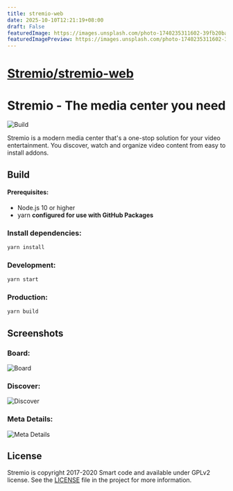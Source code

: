```yaml
---
title: stremio-web
date: 2025-10-10T12:21:19+08:00
draft: False
featuredImage: https://images.unsplash.com/photo-1740235311602-39fb20ba5679?ixid=M3w0NjAwMjJ8MHwxfHJhbmRvbXx8fHx8fHx8fDE3NjAwNzAwNjh8&ixlib=rb-4.1.0
featuredImagePreview: https://images.unsplash.com/photo-1740235311602-39fb20ba5679?ixid=M3w0NjAwMjJ8MHwxfHJhbmRvbXx8fHx8fHx8fDE3NjAwNzAwNjh8&ixlib=rb-4.1.0
---
```


# [Stremio/stremio-web](https://github.com/Stremio/stremio-web)

# Stremio - The media center you need

![Build](https://github.com/stremio/stremio-web/workflows/Build/badge.svg?branch=development)

Stremio is a modern media center that's a one-stop solution for your video entertainment. You discover, watch and organize video content from easy to install addons.

## Build

#### Prerequisites:
* Node.js 10 or higher
* yarn __configured for use with GitHub Packages__

### Install dependencies:

```bash
yarn install
```

### Development:

```bash
yarn start
```

### Production:

```bash
yarn build
```

## Screenshots

### Board:
![Board](/screenshots/board.png)

### Discover:
![Discover](/screenshots/discover.png)

### Meta Details:
![Meta Details](/screenshots/metadetails.png)

## License

Stremio is copyright 2017-2020 Smart code and available under GPLv2 license. See the [LICENSE](/LICENSE.md) file in the project for more information.
